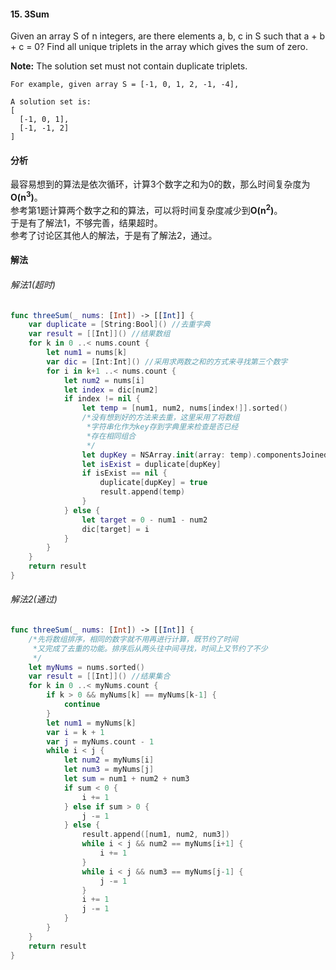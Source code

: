 #### 15. 3Sum<br>
Given an array S of n integers, are there elements a, b, c in S such that a + b + c = 0? Find all unique triplets in the array which gives the sum of zero.<br>

**Note:** The solution set must not contain duplicate triplets.<br>

```
For example, given array S = [-1, 0, 1, 2, -1, -4],

A solution set is:
[
  [-1, 0, 1],
  [-1, -1, 2]
]
```

#### 分析<br>
最容易想到的算法是依次循环，计算3个数字之和为0的数，那么时间复杂度为**O(n<sup>3</sup>)**。<br>
参考第1题计算两个数字之和的算法，可以将时间复杂度减少到**O(n<sup>2</sup>)**。<br>
于是有了解法1，不够完善，结果超时。<br>
参考了讨论区其他人的解法，于是有了解法2，通过。<br>

#### 解法<br>
###### 解法1(超时)
```Swift
func threeSum(_ nums: [Int]) -> [[Int]] {
    var duplicate = [String:Bool]() //去重字典
    var result = [[Int]]() //结果数组
    for k in 0 ..< nums.count {
        let num1 = nums[k]
        var dic = [Int:Int]() //采用求两数之和的方式来寻找第三个数字
        for i in k+1 ..< nums.count {
            let num2 = nums[i]
            let index = dic[num2]
            if index != nil {
                let temp = [num1, num2, nums[index!]].sorted()
                /*没有想到好的方法来去重，这里采用了将数组
                 *字符串化作为key存到字典里来检查是否已经
                 *存在相同组合
                 */
                let dupKey = NSArray.init(array: temp).componentsJoined(by: ",")
                let isExist = duplicate[dupKey]
                if isExist == nil {
                    duplicate[dupKey] = true
                    result.append(temp)
                }
            } else {
                let target = 0 - num1 - num2
                dic[target] = i
            }
        }
    }
    return result
}
```

###### 解法2(通过)
```Swift
func threeSum(_ nums: [Int]) -> [[Int]] {
	/*先将数组排序，相同的数字就不用再进行计算，既节约了时间
	 *又完成了去重的功能。排序后从两头往中间寻找，时间上又节约了不少
	 */
    let myNums = nums.sorted()
    var result = [[Int]]() //结果集合
    for k in 0 ..< myNums.count {
        if k > 0 && myNums[k] == myNums[k-1] {
            continue
        }
        let num1 = myNums[k]
        var i = k + 1
        var j = myNums.count - 1
        while i < j {
            let num2 = myNums[i]
            let num3 = myNums[j]
            let sum = num1 + num2 + num3
            if sum < 0 {
                i += 1
            } else if sum > 0 {
                j -= 1
            } else {
                result.append([num1, num2, num3])
                while i < j && num2 == myNums[i+1] {
                    i += 1
                }
                while i < j && num3 == myNums[j-1] {
                    j -= 1
                }
                i += 1
                j -= 1
            }
        }
    }
    return result
}
```